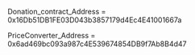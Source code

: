 Donation_contract_Address = 0x16Db51DB1FE03D043b3857179d4Ec4E41001667a

PriceConverter_Address = 0x6ad469bc093a987c4E539674854DB9f7Ab8B4d47